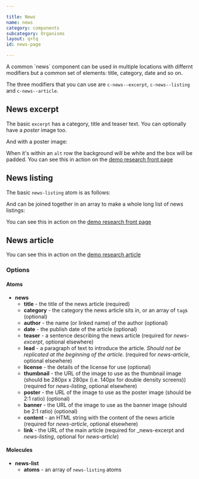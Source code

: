 ```yaml
---

title: News
name: news
category: components
subcategory: Organisms
layout: q+tq
id: news-page

---
```


<div class="lead"><p>A common `news` component can be used in multiple locations with differnt modifiers but a common set of elements: title, category, date and so on.</p></div>

The three modifiers that you can use are `c-news--excerpt`, `c-news--listing` and `c-news--article`.

## News excerpt

The basic `excerpt` has a category, title and teaser text. You can optionally have a _poster_ image too.

<script>
component("news-excerpt", {
  "category":"Technologies for the future",
  "title": "Vehicle for success",
  "date": "1 October 2015",
  "teaser": "Our computer scientists are driving the latest advances in car electronics.",
  "link":"#"
});
</script>

And with a poster image:

<script>
component("news-excerpt", {
  "category":"Technologies for the future",
  "title": "Vehicle for success",
  "date": "1 October 2015",
  "teaser": "Our computer scientists are driving the latest advances in car electronics.",
  "poster": "../media/traffic-banner.jpg",
  "link":"#"
});
</script>

When it's within an `alt` row the background will be white and the box will be padded. You can see this in action on the [demo research front page](/templates/research/index.html)

## News listing

The basic `news-listing` atom is as follows:

<script>
component("news-listing", {
  "title": "Vehicle for success",
  "lead": "Millions of cars across the world owe the efficiency and reliability of their electronic systems to research carried out by our computer scientists.",
  "date": "8 September 2015",
  "thumbnail": "../media/traffic-thumbnail.jpg",
  "link":"#"
});
</script>

And can be joined together in an array to make a whole long list of news listings:

<script>
component("news-list", { "atoms":[
  { "news-listing": {
    "title": "Vehicle for success",
    "lead": "Millions of cars across the world owe the efficiency and reliability of their electronic systems to research carried out by our computer scientists.",
    "date": "8 September 2015",
    "thumbnail": "../media/traffic-thumbnail.jpg",
  "link":"#"
  } },
  { "news-listing": {
    "title": "Vehicle for success",
    "lead": "Millions of cars across the world owe the efficiency and reliability of their electronic systems to research carried out by our computer scientists.",
    "date": "8 September 2015",
    "thumbnail": "../media/traffic-thumbnail.jpg",
  "link":"#"
  } },
  { "news-listing": {
    "title": "Vehicle for success",
    "lead": "Millions of cars across the world owe the efficiency and reliability of their electronic systems to research carried out by our computer scientists.",
    "date": "8 September 2015",
    "thumbnail": "../media/traffic-thumbnail.jpg",
  "link":"#"
  } }
]});
</script>

You can see this in action on the [demo research front page](/templates/research/index.html)

## News article

<script>
component("news-article", {
  "category": [
    "<a class=\"c-tag\" href=\"#\">Technologies for the future</a>",
    "<a class=\"c-tag\" href=\"#\">Risk, evidence and decision making</a>"
  ],
  "title": "How research at York fuelled a revolution in automotive electronics",
  "lead": "Millions of cars across the world owe the efficiency and reliability of their electronic systems to research carried out by our computer scientists.",
  "date": "8 September 2015",
  "banner": "../media/traffic-banner.jpg",
  "license": "The text of this article is licensed under a <a href=\"http://creativecommons.org/licenses/by-nc-sa/4.0/\">Creative Commons Licence</a>. You're free to republish it, as long as you link back to this page and credit us.",
  "content": "<p>Work by experts in our pioneering Real-Time Systems Research Group ensures the smooth running of programmes that control everything from fuel injection to brake lights.</p>\n<p>And with new innovations such as driverless cars just around the corner, the demand for their specialist skills is accelerating.</p>\n<p>&ldquo;Car brakes are a simple example of the real time behaviour studied at York,&rdquo; explains Dr Rob Davis, a Senior Research Fellow who joined the real time systems group as a PhD student shortly after its launch in the early 90s. &ldquo;If you imagine approaching traffic lights – you put your foot on the brake, the brake lights go on and you slow to a stop. But there’s a lot more going on than that.</p>\n<p><a class=\"youtube-video-embed\" href=\"https://www.youtube.com/watch?v=zPBBHo3NiYs\">Watch the video here</a></p>\n<p>&ldquo;Pressing the brake pedal closes a switch. This is detected by an Electronic Control Unit, also known as an ECU. The ECU passes a message over the network to another control unit at the back of the car. This message is then decoded, causing the brake lights to go on - this all happens in a fraction of a second.</p>\n<p>&ldquo;Now imagine similar events and responses happening hundreds of times a second throughout your car controlling everything from gear changes to fuel injection – and each action has to be executed within a strict time limit.&rdquo;</p>"
});
</script>

You can see this in action on the [demo research article](/research/themes/car-electronics/index.html)

### Options

#### Atoms

* **news**
  * **title** - the title of the news article (required)
  * **category** - the category the news article sits in, or an array of `tag`s (optional)
  * **author** - the name (or linked name) of the author (optional)
  * **date** - the publish date of the article (optional)
  * **teaser** - a sentence describing the news article (required for _news-excerpt_, optional elsewhere)
  * **lead** - a paragraph of text to introduce the article. _Should not be replicated at the beginning of the article._ (required for _news-article_, optional elsewhere)
  * **license** - the details of the license for use (optional)
  * **thumbnail** - the URL of the image to use as the thumbnail image (should be 280px x 280px (i.e. 140px for double density screens))  (required for _news-listing_, optional elsewhere)
  * **poster** - the URL of the image to use as the poster image (should be 2:1 ratio)  (optional)
  * **banner** - the URL of the image to use as the banner image (should be 2:1 ratio) (optional)
  * **content** - an HTML string with the content of the news article (required for _news-article_, optional elsewhere)
  * **link** - the URL of the main article (required for _news-excerpt and _news-listing_, optional for _news-article_)

#### Molecules

* **news-list**
  * **atoms** - an array of `news-listing` atoms